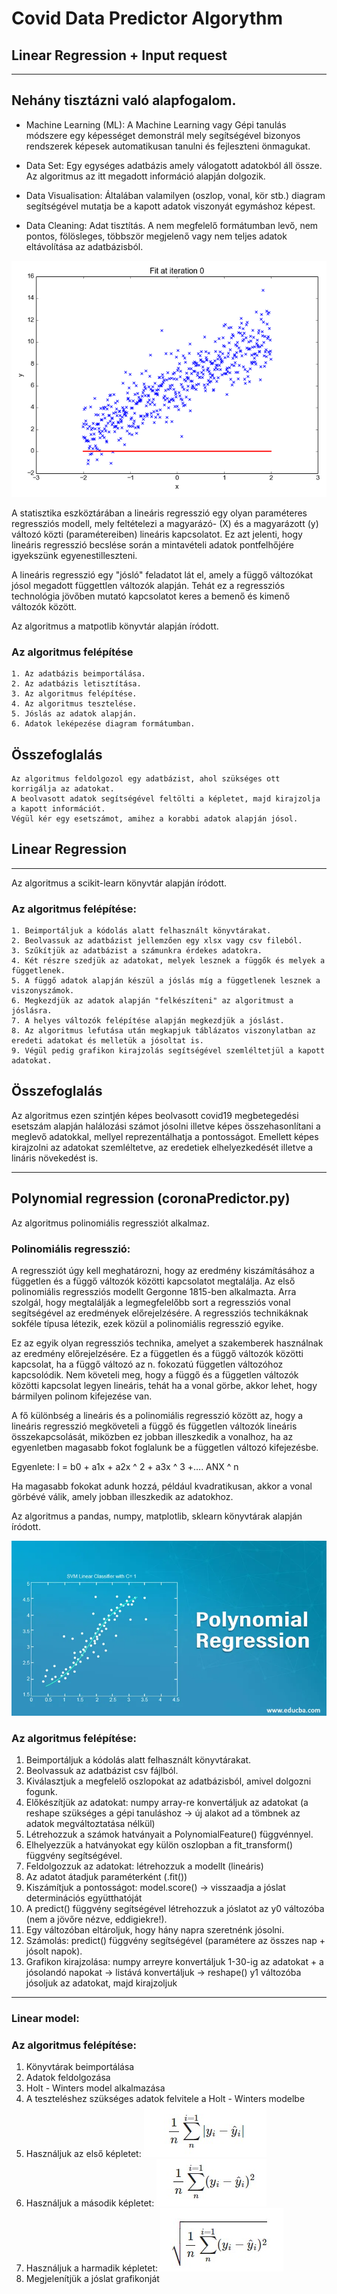 # Covid Data Predictor Algorythm
## Linear Regression + Input request

---

## Nehány tisztázni való alapfogalom.

- Machine Learning (ML): A Machine Learning vagy Gépi tanulás módszere egy képességet demonstrál
                         mely segítségével bizonyos rendszerek képesek automatikusan tanulni és fejleszteni önmagukat.

- Data Set: Egy egységes adatbázis amely válogatott adatokból áll össze. Az algoritmus az itt 
            megadott információ alapján dolgozik.

- Data Visualisation: Általában valamilyen (oszlop, vonal, kör stb.) diagram segítségével mutatja be a kapott adatok
                      viszonyát egymáshoz képest.

- Data Cleaning: Adat tisztítás. A nem megfelelő formátumban levő, nem pontos, fölösleges, többször megjelenő vagy
                 nem teljes adatok eltávolítása az adatbázisból.

![Image](https://github.com/utassydenis/AFP2021_1_K0800_Csapat4_Covid_Big/blob/main/pictures/linear_regression.gif)

A statisztika eszköztárában a lineáris regresszió egy olyan paraméteres 
regressziós modell, mely feltételezi a magyarázó- (X) és a magyarázott (y) változó 
közti (paramétereiben) lineáris kapcsolatot. Ez azt jelenti, 
hogy lineáris regresszió becslése során a mintavételi adatok 
pontfelhőjére igyekszünk egyenestilleszteni.

A lineáris regresszió egy "jósló" feladatot lát el, amely a függő változókat jósol
megadott függettlen változók alapján. Tehát ez a regressziós technológia jövőben mutató
kapcsolatot keres a bemenő és kimenő változók között.

Az algoritmus a matpotlib könyvtár alapján íródott.

### Az algoritmus felépítése

    1. Az adatbázis beimportálása.
    2. Az adatbázis letisztítása.
    3. Az algoritmus felépítése.
    4. Az algoritmus tesztelése.
    5. Jóslás az adatok alapján.
    6. Adatok leképezése diagram formátumban.

## Összefoglalás

    Az algoritmus feldolgozol egy adatbázist, ahol szükséges ott korrigálja az adatokat.
    A beolvasott adatok segítségével feltölti a képletet, majd kirajzolja a kapott információt.
    Végül kér egy esetszámot, amihez a korabbi adatok alapján jósol.

## Linear Regression

---

Az algoritmus a scikit-learn könyvtár alapján íródott.


### Az algoritmus felépítése:

    1. Beimportáljuk a kódolás alatt felhasznált könyvtárakat.
    2. Beolvassuk az adatbázist jellemzően egy xlsx vagy csv fileból.
    3. Szűkítjük az adatbázist a számunkra érdekes adatokra.
    4. Két részre szedjük az adatokat, melyek lesznek a függők és melyek a függetlenek.
    5. A függő adatok alapján készül a jóslás míg a függetlenek lesznek a viszonyszámok.
    6. Megkezdjük az adatok alapján "felkészíteni" az algoritmust a jóslásra.
    7. A helyes változók felépítése alapján megkezdjük a jóslást.
    8. Az algoritmus lefutása után megkapjuk táblázatos viszonylatban az eredeti adatokat és melletük a jósoltat is.
    9. Végül pedig grafikon kirajzolás segítségével szemléltetjül a kapott adatokat.

## Összefoglalás

Az algoritmus ezen szintjén képes beolvasott covid19 megbetegedési esetszám alapján halálozási számot jósolni
illetve képes összehasonlítani a meglevő adatokkal, mellyel reprezentálhatja a pontosságot. Emellett képes
kirajzolni az adatokat szemléltetve, az eredetiek elhelyezkedését illetve a lináris növekedést is.

---

 ## Polynomial regression (coronaPredictor.py)

 Az algoritmus polinomiális regressziót alkalmaz.

 ### Polinomiális regresszió:

 A regressziót úgy kell meghatározni, hogy az eredmény kiszámításához a független és a függő változók közötti kapcsolatot
 megtalálja. Az első polinomiális regressziós modellt Gergonne 1815-ben alkalmazta. Arra szolgál, hogy megtalálják a
 legmegfelelőbb sort a regressziós vonal segítségével az eredmények előrejelzésére. A regressziós technikáknak sokféle
 típusa létezik, ezek közül a polinomiális regresszió egyike.

 Ez az egyik olyan regressziós technika, amelyet a szakemberek használnak az eredmény előrejelzésére. Ez a független és
 a függő változók közötti kapcsolat, ha a függő változó az n. fokozatú független változóhoz kapcsolódik. Nem követeli meg,
 hogy a függő és a független változók közötti kapcsolat legyen lineáris, tehát ha a vonal görbe, akkor lehet, hogy
 bármilyen polinom kifejezése van.

 A fő különbség a lineáris és a polinomiális regresszió között az, hogy a lineáris regresszió megköveteli a függő és
 független változók lineáris összekapcsolását, miközben ez jobban illeszkedik a vonalhoz, ha az egyenletben magasabb
 fokot foglalunk be a független változó kifejezésbe.

 Egyenlete: I = b0 + a1x + a2x ^ 2 + a3x ^ 3 +…. ANX ^ n

 Ha magasabb fokokat adunk hozzá, például kvadratikusan, akkor a vonal görbévé válik, amely jobban illeszkedik az adatokhoz.

 Az algoritmus a pandas, numpy, matplotlib, sklearn könyvtárak alapján íródott.

 ![Image](https://github.com/utassydenis/AFP2021_1_K0800_Csapat4_Covid_Big/blob/main/pictures/polynomial-regression.jpg)

 ### Az algoritmus felépítése:

 1. Beimportáljuk a kódolás alatt felhasznált könyvtárakat.
 2. Beolvassuk az adatbázist csv fájlból.
 3. Kiválasztjuk a megfelelő oszlopokat az adatbázisból, amivel dolgozni fogunk.
 4. Előkészítjük az adatokat: 
        numpy array-re konvertáljuk az adatokat (a reshape szükséges a gépi tanuláshoz -> új alakot ad a tömbnek az
        adatok megváltoztatása nélkül)
 5. Létrehozzuk a számok hatványait a PolynomialFeature() függvénnyel.
 6. Elhelyezzük a hatványokat egy külön oszlopban a fit_transform() függvény segítségével.
 7. Feldolgozzuk az adatokat: létrehozzuk a modellt (lineáris)
 8. Az adatot átadjuk paraméterként (.fit())
 9. Kiszámítjuk a pontosságot: 
        model.score() -> visszaadja a jóslat determinációs együtthatóját
 10. A predict() függvény segítségével létrehozzuk a jóslatot az y0 változóba (nem a jövőre nézve, eddigiekre!).
 11. Egy változóban eltároljuk, hogy hány napra szeretnénk jósolni.
 12. Számolás: predict() függvény segítségével (paramétere az összes nap + jósolt napok).
 13. Grafikon kirajzolása: 
        numpy arreyre konvertáljuk 1-30-ig az adatokat + a jósolandó napokat -> listává konvertáljuk -> reshape()
        y1 változóba jósoljuk az adatokat, majd kirajzoljuk


---
### Linear model:

### Az algoritmus felépítése:

1. Könyvtárak beimportálása
2. Adatok feldolgozása
3. Holt - Winters model alkalmazása
4. A teszteléshez szükséges adatok felvitele a Holt - Winters modelbe
5. Használjuk az első képletet:
    ![Image](https://github.com/utassydenis/AFP2021_1_K0800_Csapat4_Covid_Big/blob/main/pictures/keplet1.jpg)
6. Használjuk a második képletet:
    ![Image](https://github.com/utassydenis/AFP2021_1_K0800_Csapat4_Covid_Big/blob/main/pictures/keplet2.jpg)
7. Használjuk a harmadik képletet:
    ![Image](https://github.com/utassydenis/AFP2021_1_K0800_Csapat4_Covid_Big/blob/main/pictures/keplet3.jpg)
8. Megjelenítjük a jóslat grafikonját